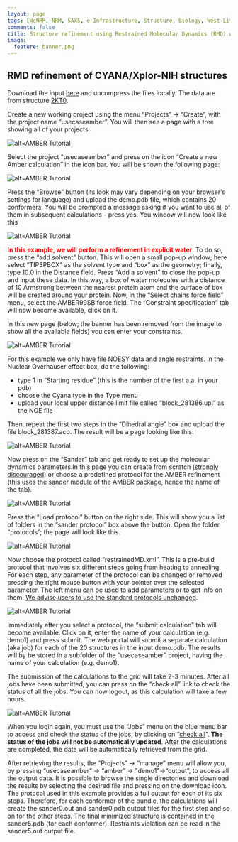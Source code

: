 ```yaml
---
layout: page
tags: [WeNRM, NRM, SAXS, e-Infrastructure, Structure, Biology, West-Life, EU, EGI, 7framework, Grid]
comments: false
title: Structure refinement using Restrained Molecular Dynamics (RMD) with the AMBER package
image:
  feature: banner.png
---
```


## RMD refinement of CYANA/Xplor-NIH structures

Download the input [here](2KT0_tutorial.zip) and uncompress the files locally. The data are from structure [2KT0](http://www.rcsb.org/pdb/explore/explore.do?pdbId=2kt0).

Create a new working project using the menu  “Projects” -> “Create”, with the project name “usecaseamber”. You will then see a page with a tree showing all of your projects.

![alt=AMBER Tutorial](images/1.png)

Select the project “usecaseamber” and press on the icon “Create a new Amber calculation” in the icon bar. You will be shown the following page:

![alt=AMBER Tutorial](images/2.png)

Press the “Browse” button (its look may vary depending on your browser’s settings for language) and upload the demo.pdb file, which contains 20 conformers. You will be prompted a message asking if you want to use all of them in subsequent calculations - press yes. You window will now look like this

![alt=AMBER Tutorial](images/3.png)

<span style="color:red;">**In this example, we will perform a refinement in explicit water**</span>. To do so, press the “add solvent” button. This will open a small pop-up window; here select “TIP3PBOX” as the solvent type and “box” as the geometry; finally, type 10.0 in the Distance field. Press “Add a solvent” to close the pop-up and input these data. In this way, a box of water molecules with a distance of 10 Armstrong between the nearest protein atom and the surface of box will be created around your protein. Now, in the “Select chains force field” menu, select the AMBER99SB force field. The “Constraint specification” tab will now become available, click on it.

In this new page (below; the banner has been removed from the image to show all the available fields) you can enter your constraints.

![alt=AMBER Tutorial](images/4.png)

For this example we only have file NOESY data and angle restraints. In the Nuclear Overhauser effect box, do the following:

* type 1 in “Starting residue” (this is the number of the first a.a. in your pdb)
* choose the Cyana type in the Type menu
* upload your local upper distance limit file called “block_281386.upl” as the NOE file

Then, repeat the first two steps in the “Dihedral angle” box and upload the file block_281387.aco. The result will be a page looking like this:

![alt=AMBER Tutorial](images/5.png)

Now press on the “Sander” tab and get ready to set up the molecular dynamics parameters.In this page you can create from scratch (<span style="text-decoration: underline;">strongly discouraged</span>) or choose a predefined protocol for the AMBER refinement (this uses the sander module of the AMBER package, hence the name of the tab).

![alt=AMBER Tutorial](images/6.png)

Press the “Load protocol” button on the right side. This will show you a list of folders in the “sander protocol” box above the button. Open the folder “protocols”; the page will look like this.

![alt=AMBER Tutorial](images/7.png)

Now choose the protocol called “restrainedMD.xml”. This is a pre-build protocol that involves six different steps going from heating to annealing. For each step, any parameter of the protocol can be changed or removed pressing the right mouse button with your pointer over the selected parameter. The left menu can be used to add parameters or to get info on them. <span style="text-decoration: underline;">We advise users to use the standard protocols unchanged</span>.

![alt=AMBER Tutorial](images/8.png)

Immediately after you select a protocol, the “submit calculation” tab will become available. Click on it, enter the name of your calculation (e.g. demo1) and press submit. The web portal will submit a separate calculation (aka job) for each of the 20 structures in the input demo.pdb. The results will by be stored in a subfolder of the “usecaseamber” project, having the name of your calculation (e.g. demo1).

The submission of the calculations to the grid will take 2-3 minutes. After all jobs have been submitted, you can press on the “check all” link to check the status of all the jobs. You can now logout, as this calculation will take a few hours.

![alt=AMBER Tutorial](images/9.png)

When you login again, you must use the “Jobs” menu on the blue menu bar to access and check the status of the jobs, by clicking on “<span style="text-decoration: underline;">check all</span>”. **The status of the jobs will not be automatically updated**. After the calculations are completed, the data will be automatically retrieved from the grid.

After retrieving the results, the “Projects” -> “manage” menu will allow you, by pressing “usecaseamber” -> “amber” -> "demo1"->“output”, to access all the output data. It is possible to browse the single directories and download the results by selecting the desired file and pressing on the download icon. The protocol used in this example provides a full output for each of its six steps. Therefore, for each conformer of the bundle, the calculations will create the sander0.out and sander0.pdb output files for the first step and so on for the other steps. The final minimized structure is contained in the sander5.pdb (for each conformer). Restraints violation can be read in the sander5.out output file.
